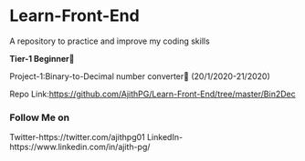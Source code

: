 # Learn-Front-End
A repository to practice and improve my coding skills

<b>Tier-1 Beginner</b>🤡

Project-1:Binary-to-Decimal number converter🎰 (20/1/2020-21/2020)
      
Repo Link:https://github.com/AjithPG/Learn-Front-End/tree/master/Bin2Dec


<h3>Follow Me on</h3>
Twitter-https://twitter.com/ajithpg01
LinkedIn-https://www.linkedin.com/in/ajith-pg/
